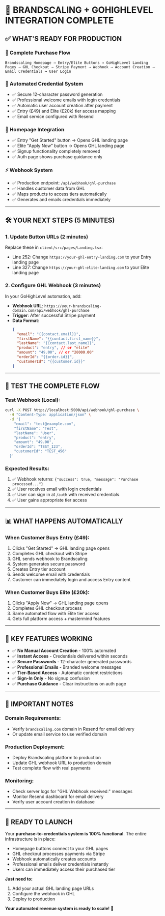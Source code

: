 # 🚀 BRANDSCALING + GOHIGHLEVEL INTEGRATION COMPLETE

## ✅ WHAT'S READY FOR PRODUCTION

### 🔗 **Complete Purchase Flow**
```
Brandscaling Homepage → Entry/Elite Buttons → GoHighLevel Landing Pages → GHL Checkout → Stripe Payment → Webhook → Account Creation → Email Credentials → User Login
```

### 📧 **Automated Credential System**
- ✅ Secure 12-character password generation
- ✅ Professional welcome emails with login credentials  
- ✅ Automatic user account creation after payment
- ✅ Entry (£49) and Elite (£20k) tier access mapping
- ✅ Email service configured with Resend

### 🎯 **Homepage Integration**  
- ✅ Entry "Get Started" button → Opens GHL landing page
- ✅ Elite "Apply Now" button → Opens GHL landing page
- ✅ Signup functionality completely removed
- ✅ Auth page shows purchase guidance only

### ⚡ **Webhook System**
- ✅ Production endpoint: `/api/webhook/ghl-purchase`
- ✅ Handles customer data from GHL
- ✅ Maps products to access tiers automatically
- ✅ Generates and emails credentials immediately

---

## 🛠️ YOUR NEXT STEPS (5 MINUTES)

### 1. **Update Button URLs** (2 minutes)
Replace these in `client/src/pages/Landing.tsx`:
- Line 252: Change `https://your-ghl-entry-landing.com` to your Entry landing page
- Line 327: Change `https://your-ghl-elite-landing.com` to your Elite landing page

### 2. **Configure GHL Webhook** (3 minutes)
In your GoHighLevel automation, add:
- **Webhook URL**: `https://your-brandscaling-domain.com/api/webhook/ghl-purchase`
- **Trigger**: After successful Stripe payment
- **Data Format**: 
  ```json
  {
    "email": "{{contact.email}}",
    "firstName": "{{contact.first_name}}",
    "lastName": "{{contact.last_name}}",
    "product": "entry", // or "elite"
    "amount": "49.00", // or "20000.00"
    "orderId": "{{order.id}}",
    "customerId": "{{customer.id}}"
  }
  ```

---

## 🧪 TEST THE COMPLETE FLOW

### **Test Webhook** (Local):
```bash
curl -X POST http://localhost:5000/api/webhook/ghl-purchase \
  -H "Content-Type: application/json" \
  -d '{
    "email": "test@example.com",
    "firstName": "Test",
    "lastName": "User",
    "product": "entry",
    "amount": "49.00",
    "orderId": "TEST_123",
    "customerId": "TEST_456"
  }'
```

### **Expected Results**:
1. ✅ Webhook returns: `{"success": true, "message": "Purchase processed..."}`
2. ✅ User receives email with login credentials
3. ✅ User can sign in at `/auth` with received credentials
4. ✅ User gains appropriate tier access

---

## 📊 WHAT HAPPENS AUTOMATICALLY

### **When Customer Buys Entry (£49)**:
1. Clicks "Get Started" → GHL landing page opens
2. Completes GHL checkout with Stripe
3. GHL sends webhook to Brandscaling
4. System generates secure password
5. Creates Entry tier account
6. Sends welcome email with credentials
7. Customer can immediately login and access Entry content

### **When Customer Buys Elite (£20k)**:
1. Clicks "Apply Now" → GHL landing page opens  
2. Completes GHL checkout process
3. Same automated flow with Elite tier access
4. Gets full platform access + mastermind features

---

## 🎯 KEY FEATURES WORKING

- ✅ **No Manual Account Creation** - 100% automated
- ✅ **Instant Access** - Credentials delivered within seconds
- ✅ **Secure Passwords** - 12-character generated passwords
- ✅ **Professional Emails** - Branded welcome messages
- ✅ **Tier-Based Access** - Automatic content restrictions
- ✅ **Sign-In Only** - No signup confusion
- ✅ **Purchase Guidance** - Clear instructions on auth page

---

## 🚨 IMPORTANT NOTES

### **Domain Requirements**:
- Verify `brandscaling.com` domain in Resend for email delivery
- Or update email service to use verified domain

### **Production Deployment**:
- Deploy Brandscaling platform to production
- Update GHL webhook URL to production domain
- Test complete flow with real payments

### **Monitoring**:
- Check server logs for "GHL Webhook received:" messages
- Monitor Resend dashboard for email delivery
- Verify user account creation in database

---

## 🎉 READY TO LAUNCH

Your **purchase-to-credentials system is 100% functional**. The entire infrastructure is in place:

- Homepage buttons connect to your GHL pages
- GHL checkout processes payments via Stripe  
- Webhook automatically creates accounts
- Professional emails deliver credentials instantly
- Users can immediately access their purchased tier

**Just need to:**
1. Add your actual GHL landing page URLs
2. Configure the webhook in GHL
3. Deploy to production

**Your automated revenue system is ready to scale!** 🚀